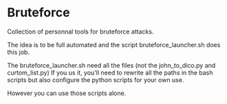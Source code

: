 # Bruteforce

Collection of personnal tools for bruteforce attacks.

The idea is to be full automated and the script bruteforce_launcher.sh does this job.

The bruteforce_launcher.sh need all the files (not the john_to_dico.py and curtom_list.py)
If you us it, you'll need to rewrite all the paths in the bash scripts but also configure the python scripts for your own use.

However you can use those scripts alone.
